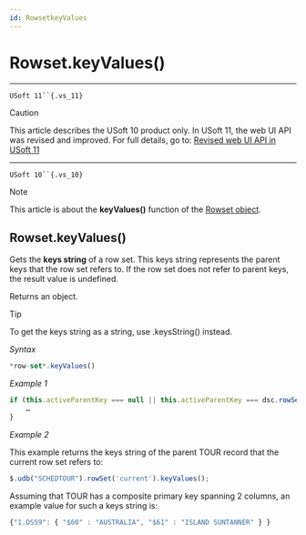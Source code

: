 ```yaml
---
id: RowsetkeyValues
---
```


# Rowset.keyValues()



----

`USoft 11``{.vs_11}`

> [!CAUTION]
> This article describes the USoft 10 product only.
> In USoft 11, the web UI API was revised and improved. For full details, go to:
> [Revised web UI API in USoft 11](/docs/Web%20and%20app%20UIs/UDB%20udb/Revised%20web%20UI%20API%20in%20USoft%2011.md)

----

`USoft 10``{.vs_10}`

> [!NOTE]
> This article is about the **keyValues()** function of the [Rowset object](/docs/Web%20and%20app%20UIs/UDB%20Rowset/UDB%20Rowset%20object.md).

## **Rowset.keyValues()**

Gets the **keys string** of a row set. This keys string represents the parent keys that the row set refers to. If the row set does not refer to parent keys, the result value is undefined.

Returns an object.

> [!TIP]
> To get the keys string as a string, use .keysString() instead.

*Syntax*

```js
*row-set*.keyValues()
```

*Example 1*

```js
if (this.activeParentKey === null || this.activeParentKey === dsc.rowSet(pRef).keyValues()) {
    …
}
```

*Example 2*

This example returns the keys string of the parent TOUR record that the current row set refers to:

```js
$.udb("SCHEDTOUR").rowSet('current').keyValues();
```

Assuming that TOUR has a composite primary key spanning 2 columns, an example value for such a keys string is:

```js
{"1.DS59": { "$60" : "AUSTRALIA", "$61" : "ISLAND SUNTANNER" } }
```

 

 